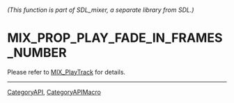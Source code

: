 ###### (This function is part of SDL_mixer, a separate library from SDL.)
# MIX_PROP_PLAY_FADE_IN_FRAMES_NUMBER

Please refer to [MIX_PlayTrack](MIX_PlayTrack) for details.

----
[CategoryAPI](CategoryAPI), [CategoryAPIMacro](CategoryAPIMacro)

